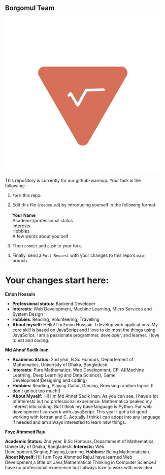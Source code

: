 ## Borgomul Team
![Borgomul Logo](https://raw.githubusercontent.com/borgomul/images/main/borgomul%20logo%202020.png)

This repository is currently for our github-warmup. Your task is the following:

1. `Fork` this repo.
2. Edit this file (`readme.md`) by introducing yourself in the following format: <br><br>
**Your Name** <br>
Academic/professional status <br>
Interests <br>
Hobbies <br>
A few words about yourself <br>

3. Then `commit` and `push` to your fork. 
4. Finally, send a `Pull Request` with your changes to this repo's `main` branch.

# Your changes start here:

**Emon Hossain**

- **Professional status:** Backend Developer
- **Interests:** Web Development, Machine Learning, Micro Services and System Design
- **Hobbies**: Reading, Volunteering, Travelling
- **About myself:** Hello! I’m Emon Hossain. I develop web applications. My core skill is based on JavaScript and I love to do most the things using JavaScript. I am a passionate programmer, developer, and learner. I love to eat and coding. 

**Md Ahnaf Sadik Inan**

- **Academic Status:** 2nd year, B.Sc Honours, Departement of Mathematics, University of Dhaka, Bangladesh.
- **Interests:** Pure Mathematics, Web Development, CP, AI(Machine Learning, Deep Learning and Data Science), Game Development(Designing and coding)
- **Hobbies:** Reading, Playing Guitar, Gaming, Browsing random topics (I don't go out too much!)
- **About Myself:** Hi! I'm Md Ahnaf Sadik Inan. As you can see, I have a lot of interests but no professional experience. Mathematica peaked my interest into coding. But I think my base language is Python. For web development I can work with JavaScript. This year I got a bit good working with fortran and C. Actually I  think I can adopt into any language if needed and am always interested to learn new things. 

**Foyz Ahmmed Raju**

**Academic Status:** 2nd year, B.Sc Honours, Departement of Mathematics, University of Dhaka, Bangladesh.
**Interests:** Web Development,Singing,Playing,Learning.
**Hobbies:** Being Mathematician.
**About Myself:** Hi! I am Foyz Ahmmed Raju.I have learned Web Development,a little bit Java,Mathematical Thinking in Computer Science.I have no professional experience but I always love to work with new idea.
